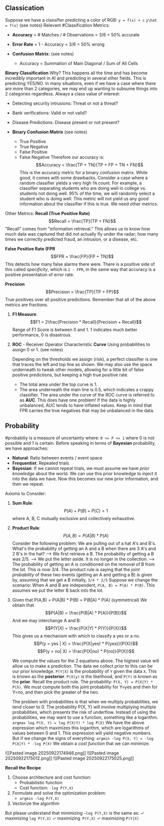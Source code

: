 ## Classication 
Suppose we have a classifier predicting a color of RGB:
`y = f(x) + c`
`y\hat = f(x)`
(see notes)
Relevant #Classification Metrics:
- **Accuracy** = # Matches / # Observations = 3/6 = 50% accurate
- **Error Rate** = 1 - Accuracy = 3/6 = 50% wrong

- **Confusion Matrix**:
(see notes)
	- Accuracy = Summation of Main Diagonal / Sum of All Cells 

**Binary Classification**
Why? This happens all the time and has become incredibly important in AI and predicting in several other fields. This is predicting YES/NO. 
In many situations, even if we have a case where there are more than 2 categories, we may end up wanting to subsume things into 2 categories regardless. 
Always a class value of interest:
- Detecting security intrusions: Threat or not a threat?
- Bank verifications: Valid or not valid?
- Disease Predictions: Disease present or not present?

- **Binary Confusion Matrix**
(see notes)
	- True Positive 
	- True Negative
	- False Positive 
	- False Negative 
Therefore our accuracy is:
$$Accuracy = \frac{TP + TN}{TP + FP + TN + FN}$$
This is the accuracy metric for a binary confusion matrix. While good, it comes with some drawbacks. Consider a case where a random classifier yields a very high `TN` count. For example, a classifier separating students who are doing well in college vs. students not doing well. 95% of the time, we will randomly select a student who is doing well. This metric will not yield us any good information about the classifier if this is true. We need other metrics. 

Other Metrics:
**Recall (True Positive Rate)**
$$Recall = \frac{TP}{TP + FN}$$
"Recall" comes from "information retrieval." This allows us to know how much data was captured that did not actually fly under the radar; how many times we correctly predicted fraud, an intrusion, or a disease, etc.

**False Positive Rate (FPR**
$$FPR = \frac{FP}{FP + TN}$$
This detects how many false alarms there were. There is a positive side of this called *specificity*, which is `1 - FPR`, in the same way that accuracy is a positive presentation of error rate. 

**Precision**
$$Precision = \frac{TP}{TP + FP}$$
True positives over all positive predictions. 
Remember that all of the above metrics are fractions. 

1) **F1 Measure**:
	$$F1 = 2\frac{Precision * Recall}{Precision + Recall}$$
	Range of F1 Score is between 0 and 1. 
	1 indicates much better performance, 0 is disastrous. 
2) **ROC** - Receiver Operator Characteristic **Curve**
	Using probabilities to assign 0 or 1. 
	(see notes)
	
	Depending on the thresholds we assign (risk), a perfect classifier is one that traces the left and top line as shown. We may also use the space underneath to tweak other models, allowing for a little bit of false positive predictions, but keeping a high true positive rate. 
	- The total area under the top curve is 1.
	- The area underneath the main line is 0.5, which indicates a crappy classifier. 
	The area under the curve of the ROC curve is referred to as **AUC**. 
	This does have one problem!
		If the data is highly unbalanced, AUC tends to have inflated values. Keep in mind that FPR carries the true negatives that may be unbalanced in the data. 

## Probability 
#probabiliy is a measure of uncertainty where:
`0 <= P <= 1` where 0 is not possible and 1 is certain. 
Before speaking in terms of **Bayesian** probability, we have approaches:
- **Natural**: Ratio between events / event space 
- **Frequentist**: Repeated trials 
- **Bayesian**: If we cannot repeat trials, we must assume we have *prior knowledge* about the world. We can use this prior knowledge to inject it into the data we have. Now this becomes our new prior information, and then we repeat. 

Axioms to Consider:
1) **Sum Rule**: $$P(A) + P(B) + P(C) = 1$$ where A, B, C mutually exclusive and collectively exhaustive. 
2) **Product Rule**: $$P(A, B) = P(A|B) * P(A)$$Consider the following problem:
   We are pulling out of a hat A's and B's. What's the probability of getting an A and a B when there are 3 A's and 2 B's in the hat? 
   --> We first retrieve a B. The probability of getting a B was 2/5.
   --> We put the letter aside. It is no longer in the collection. 
   --> The probability of getting an A is conditioned on the removal of B from the lot. This is now 3/4.
   The product rule is saying that the *joint probability* of these two events (getting an A and getting a B) is given by, assuming that we get a B initially, `3/4 * 2/5`
   Suppose we change the scenario:
   When A and B are independent, `P(A, B) = P(A) * P(B)`. This assumes we put the letter B back into the lot.
3) Given that P(A,B) = P(A|B) * P(B) = P(B|A) * P(A) (symmetrical)
   We obtain that $$P(A|B) = \frac{P(B|A) * P(A)}{P(B)}$$
   And we may interchange A and B: $$P(Y|X) = \frac{P(X|Y) * P(Y)}{P(X)}$$
   This gives us a mechanism with which to classify a yes or a no. 
   $$P(y = yes | X) = \frac{P(X|yes) * P(yes)}{P(X)}$$
   $$P(y = no| X) = \frac{P(X|no) * P(no)}{P(X)}$$
   
   We compute the values for the 2 equations above. The highest value will allow us to make a prediction. The data we collect prior to this can be our prior knowledge. 
   `P(Y|X)` is the probability of `Y` given the data `X`. This is known as the **posterior**.
   `P(X|y)` is the likelihood, and `P(Y)` is known as the **prior**.
   Recall the product rule. The probability: `P(X, Y) = P(X|Y) * P(X)`. 
   We must compute both this joint probability for Y=yes and then for Y=no, and then pick the greater of the two.
   
   The problem with probabilities is that when we multiply probabilities, we tend closer to 0. The probability P(X, Y) will involve multiplying multiple probabilities, which presents the risk of underflow. Instead of using the probabilities, we may want to use a function, something like a logarithm. 
   `argmax log P(X, Y) = log P(X|Y) * log P(X)`
   We have the above expression which maximizes this logarithm, which are logarithms of values between 0 and 1. This expression will yield negative numbers. 
   But if we change the signs of everything:
   `argmin -log P(X, Y) = -log P(X|Y) * -log P(X)`
   We obtain a *cost function* that we can minimize. 

![[Pasted image 20250922174946.png]]
![[Pasted image 20250922175012.png]]
![[Pasted image 20250922175025.png]]

**Recall the Recipe**
1) Choose architecture and cost function:
	- Probabilistic function 
	- Cost function: `-log P(Y,X)`
2) Formulate and solve the optimization problem:
	 - `argmin -log P(Y,X)`
3) Vectorize the algorithm 

But please understand that minimizing `–log P(Y,X)` is the same as:
✓ maximizing `log P(Y,X)`
✓ maximizing` P(Y,X)`
✓ maximizing `P(Y|X)`







   


